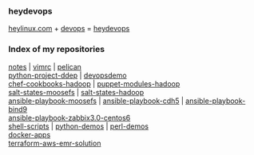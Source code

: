 ### heydevops

[heylinux.com](http://heylinux.com) + [devops](http://zh.wikipedia.org/zh-cn/DevOps) = [heydevops](https://github.com/mcsrainbow/heydevops)

### Index of my repositories

[notes](https://github.com/mcsrainbow/notes) | [vimrc](https://github.com/mcsrainbow/vimrc) | [pelican](https://github.com/mcsrainbow/pelican)<br />
[python-project-ddep](https://github.com/mcsrainbow/python-project-ddep) | [devopsdemo](https://github.com/mcsrainbow/devopsdemo)<br />
[chef-cookbooks-hadoop](https://github.com/mcsrainbow/chef-cookbooks-hadoop) | [puppet-modules-hadoop](https://github.com/mcsrainbow/puppet-modules-hadoop)<br />
[salt-states-moosefs](https://github.com/mcsrainbow/salt-states-moosefs) | [salt-states-hadoop](https://github.com/mcsrainbow/salt-states-hadoop)<br />
[ansible-playbook-moosefs](https://github.com/mcsrainbow/ansible-playbook-moosefs) | [ansible-playbook-cdh5](https://github.com/mcsrainbow/ansible-playbook-cdh5) | [ansible-playbook-bind9](https://github.com/mcsrainbow/ansible-playbook-bind9)<br />
[ansible-playbook-zabbix3.0-centos6](https://github.com/mcsrainbow/ansible-playbook-zabbix3.0-centos6)<br />
[shell-scripts](https://github.com/mcsrainbow/shell-scripts) | [python-demos](https://github.com/mcsrainbow/python-demos) | [perl-demos](https://github.com/mcsrainbow/perl-demos)<br />
[docker-apps](https://github.com/mcsrainbow/docker-apps)<br />
[terraform-aws-emr-solution](https://github.com/mcsrainbow/terraform-aws-emr-solution)<br />
